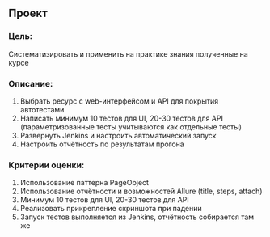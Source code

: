 ## Проект

### Цель:

Систематизировать и применить на практике знания полученные на курсе

### Описание:

1. Выбрать ресурс с web-интерфейсом и API для покрытия автотестами
2. Написать минимум 10 тестов для UI, 20-30 тестов для API (параметризованные тесты учитываются как отдельные тесты)
3. Развернуть Jenkins и настроить автоматический запуск
4. Настроить отчётность по результатам прогона

### Критерии оценки:

1. Использование паттерна PageObject
2. Использование отчётности и возможностей Allure (title, steps, attach)
3. Минимум 10 тестов для UI, 20-30 тестов для API
4. Реализовать прикрепление скриншота при падении
5. Запуск тестов выполняется из Jenkins, отчётность собирается там же